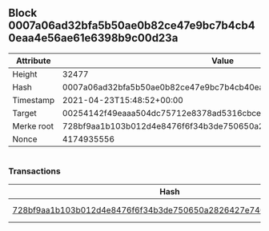## Block 0007a06ad32bfa5b50ae0b82ce47e9bc7b4cb40eaa4e56ae61e6398b9c00d23a

Attribute | Value
--- | ---
Height | 32477
Hash | 0007a06ad32bfa5b50ae0b82ce47e9bc7b4cb40eaa4e56ae61e6398b9c00d23a
Timestamp | 2021-04-23T15:48:52+00:00
Target | 00254142f49eaaa504dc75712e8378ad5316cbcead634704b3734b6271167cc4
Merke root | 728bf9aa1b103b012d4e8476f6f34b3de750650a2826427e7409753e92ff74d1
Nonce | 4174935556

```

```

### Transactions

Hash | Amount
--- | ---
[728bf9aa1b103b012d4e8476f6f34b3de750650a2826427e7409753e92ff74d1](728bf9aa1b103b012d4e8476f6f34b3de750650a2826427e7409753e92ff74d1.md) | 10.00000000 SKEPTI 
